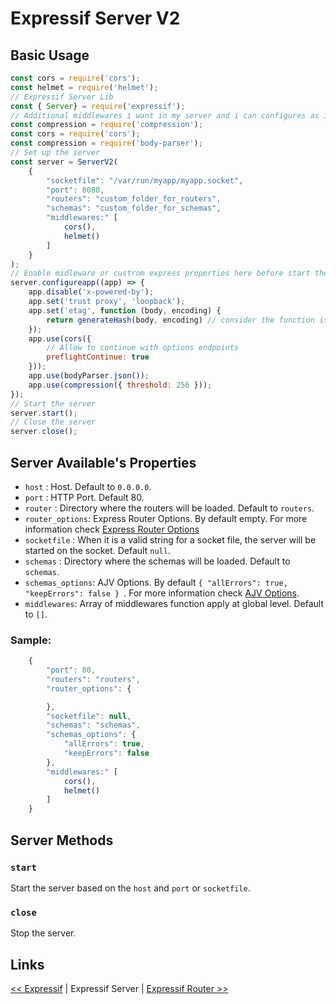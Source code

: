 # Expressif Server V2

## Basic Usage

```javascript
const cors = require('cors');
const helmet = require('helmet');
// Expressif Server Lib
const { Server} = require('expressif');
// Additional middlewares i want in my server and i can configures as i want
const compression = require('compression');
const cors = require('cors');
const compression = require('body-parser');
// Set up the server
const server = ServerV2(
	{
		"socketfile": "/var/run/myapp/myapp.socket",
		"port": 8080,
		"routers": "custom_folder_for_routers",
		"schemas": "custom_folder_for_schemas",
		"middlewares:" [
			cors(),
			helmet()
		]
	}
);
// Enable midleware or custrom express properties here before start the serer
server.configureapp((app) => {
	app.disable('x-powered-by');
	app.set('trust proxy', 'loopback');
	app.set('etag', function (body, encoding) {
		return generateHash(body, encoding) // consider the function is defined
	});
	app.use(cors({
		// Allow to continue with options endpoints
		preflightContinue: true
	}));
	app.use(bodyParser.json());
	app.use(compression({ threshold: 256 }));
});
// Start the server
server.start();
// Close the server
server.close();
```

## Server Available's Properties

- `host` : Host. Default to `0.0.0.0`.
- `port` : HTTP Port. Default 80.
- `router` : Directory where the routers will be loaded. Default to `routers`.
- `router_options`: Express Router Options. By default empty. For more information check [Express Router Options](https://expressjs.com/es/api.html#express.router)
- `socketfile` : When it is a valid string for a socket file, the server will be started on the socket. Default `null`.
- `schemas` : Directory where the schemas will be loaded. Default to `schemas`.
- `schemas_options`: AJV Options. By default ```{ "allErrors": true, "keepErrors": false } ```. For more information check [ AJV Options](https://github.com/epoberezkin/ajv#options).
- `middlewares`: Array of middlewares function apply at global level. Default to `[]`.

### Sample:

```javascript
	{
		"port": 80,
		"routers": "routers",
		"router_options": {

		},
		"socketfile": null,
		"schemas": "schemas",
		"schemas_options": {
			"allErrors": true,
			"keepErrors": false
		},
		"middlewares:" [
			cors(),
			helmet()
		]
	}
```

## Server Methods

### `start`

Start the server based on the `host` and `port` or `socketfile`.

### `close`

Stop the server.

## Links

[<< Expressif](README.md) | Expressif Server | [Expressif Router >>](router.md)
